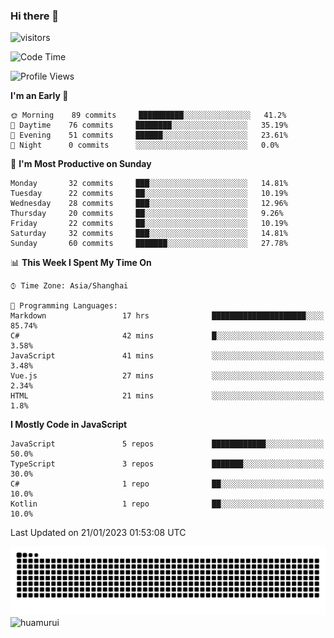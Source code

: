 ### Hi there 👋
 ![visitors](https://visitor-badge.laobi.icu/badge?page_id=huamurui)

<!-- [![知乎](https://img.shields.io/badge/dynamic/json?url=https%3A%2F%2Fapi.swo.moe%2Fstats%2Fzhihu%2Fke-ai-wu-li-de-nan-hai-zi&query=count&color=282c34&label=%E7%9F%A5%E4%B9%8E&labelColor=0084ff&logo=zhihu&logoColor=ffffff&suffix=+%E5%85%B3%E6%B3%A8&cacheSeconds=3600)](https://www.zhihu.com/people/ke-ai-wu-li-de-nan-hai-zi)
 -->


<!--START_SECTION:waka-->
![Code Time](http://img.shields.io/badge/Code%20Time-253%20hrs%2055%20mins-blue)

![Profile Views](http://img.shields.io/badge/Profile%20Views-3-blue)

**I'm an Early 🐤** 

```text
🌞 Morning    89 commits     ██████████░░░░░░░░░░░░░░░   41.2% 
🌆 Daytime    76 commits     ████████░░░░░░░░░░░░░░░░░   35.19% 
🌃 Evening    51 commits     ██████░░░░░░░░░░░░░░░░░░░   23.61% 
🌙 Night      0 commits      ░░░░░░░░░░░░░░░░░░░░░░░░░   0.0%

```
📅 **I'm Most Productive on Sunday** 

```text
Monday       32 commits     ███░░░░░░░░░░░░░░░░░░░░░░   14.81% 
Tuesday      22 commits     ██░░░░░░░░░░░░░░░░░░░░░░░   10.19% 
Wednesday    28 commits     ███░░░░░░░░░░░░░░░░░░░░░░   12.96% 
Thursday     20 commits     ██░░░░░░░░░░░░░░░░░░░░░░░   9.26% 
Friday       22 commits     ██░░░░░░░░░░░░░░░░░░░░░░░   10.19% 
Saturday     32 commits     ███░░░░░░░░░░░░░░░░░░░░░░   14.81% 
Sunday       60 commits     ███████░░░░░░░░░░░░░░░░░░   27.78%

```


📊 **This Week I Spent My Time On** 

```text
⌚︎ Time Zone: Asia/Shanghai

💬 Programming Languages: 
Markdown                 17 hrs              █████████████████████░░░░   85.74% 
C#                       42 mins             █░░░░░░░░░░░░░░░░░░░░░░░░   3.58% 
JavaScript               41 mins             ░░░░░░░░░░░░░░░░░░░░░░░░░   3.48% 
Vue.js                   27 mins             ░░░░░░░░░░░░░░░░░░░░░░░░░   2.34% 
HTML                     21 mins             ░░░░░░░░░░░░░░░░░░░░░░░░░   1.8%

```

**I Mostly Code in JavaScript** 

```text
JavaScript               5 repos             ████████████░░░░░░░░░░░░░   50.0% 
TypeScript               3 repos             ███████░░░░░░░░░░░░░░░░░░   30.0% 
C#                       1 repo              ██░░░░░░░░░░░░░░░░░░░░░░░   10.0% 
Kotlin                   1 repo              ██░░░░░░░░░░░░░░░░░░░░░░░   10.0%

```



 Last Updated on 21/01/2023 01:53:08 UTC
<!--END_SECTION:waka-->

<!--
![知乎](https://stats.justsong.cn/api/zhihu?username=ke-ai-wu-li-de-nan-hai-zi)
![bilibili](https://stats.justsong.cn/api/bilibili/?id=144672037)
![leetcode](https://stats.justsong.cn/api/leetcode?username=yun-tai-f&cn=true)
![huamurui's Most used languages](https://github-readme-stats.vercel.app/api/top-langs?username=huamurui&show_icons=true&count_private=true&layout=compact&hide_border=true&langs_count=10)

<img align="right" src="https://github-readme-stats.vercel.app/api?username=huamurui&show_icons=true&theme=radical">

**huamurui/huamurui** is a ✨ _special_ ✨ repository because its `README.md` (this file) appears on your GitHub profile.

Here are some ideas to get you started:

- 🔭 I’m currently working on ...
- 🌱 I’m currently learning ...
- 👯 I’m looking to collaborate on ...
- 🤔 I’m looking for help with ...
- 💬 Ask me about ...
- 📫 How to reach me: ...
- 😄 Pronouns: ...
- ⚡ Fun fact: ...
-->

![huamurui](https://raw.githubusercontent.com/huamurui/huamurui/main/assets/github-contribution-grid-snake.svg)
![huamurui](https://count.getloli.com/get/@huamurui)
